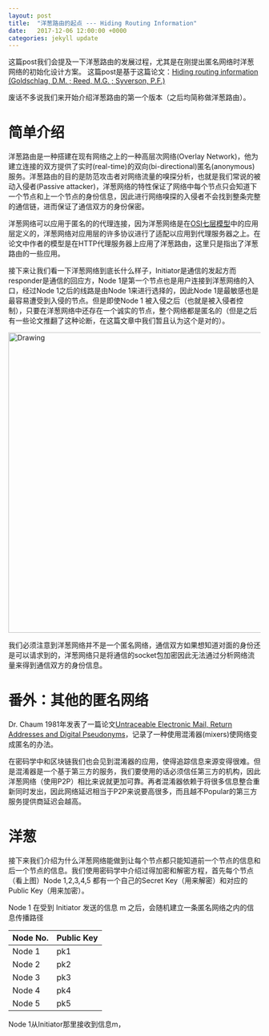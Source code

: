 ```yaml
---
layout: post
title:  "洋葱路由的起点 --- Hiding Routing Information"
date:   2017-12-06 12:00:00 +0000
categories: jekyll update
---
```

这篇post我们会提及一下洋葱路由的发展过程，尤其是在刚提出匿名网络时洋葱网络的初始化设计方案。
这篇post是基于这篇论文：[Hiding routing information (Goldschlag, D.M. ; Reed, M.G. ; Syverson, P.F.)][Hiding-routing-information]

废话不多说我们来开始介绍洋葱路由的第一个版本（之后均简称做洋葱路由）。

# **简单介绍** 

洋葱路由是一种搭建在现有网络之上的一种高层次网络(Overlay Network)，他为建立连接的双方提供了实时(real-time)的双向(bi-directional)匿名(anonymous)服务。洋葱路由的目的是防范攻击者对网络流量的嗅探分析，也就是我们常说的被动入侵者(Passive attacker)，洋葱网络的特性保证了网络中每个节点只会知道下一个节点和上一个节点的身份信息，因此进行网络嗅探的入侵者不会找到整条完整的通信链，进而保证了通信双方的身份保密。

洋葱网络可以应用于匿名的的代理连接，因为洋葱网络是在[OSI七层模型][OSI]中的应用层定义的，洋葱网络对应用层的许多协议进行了适配以应用到代理服务器之上。在论文中作者的模型是在HTTP代理服务器上应用了洋葱路由，这里只是指出了洋葱路由的一些应用。

接下来让我们看一下洋葱网络到底长什么样子，Initiator是通信的发起方而responder是通信的回应方，Node 1是第一个节点也是用户连接到洋葱网络的入口，经过Node 1之后的线路是由Node 1来进行选择的，因此Node 1是最敏感也是最容易遭受到入侵的节点。但是即使Node 1 被入侵之后（也就是被入侵者控制），只要在洋葱网络中还存在一个诚实的节点，整个网络都是匿名的（但是之后有一些论文推翻了这种论断，在这篇文章中我们暂且认为这个是对的）。

<img src="{{site.url}}{{site.baseurl}}/img/OnionRouter.png" alt="Drawing" style="width: 600px;"/>

我们必须注意到洋葱网络并不是一个匿名网络，通信双方如果想知道对面的身份还是可以请求到的，洋葱网络只是将通信的socket包加密因此无法通过分析网络流量来得到通信双方的身份信息。

# **番外：其他的匿名网络**

Dr. Chaum 1981年发表了一篇论文[Untraceable Electronic Mail, Return Addresses and Digital Pseudonyms][Chaum]，记录了一种使用混淆器(mixers)使网络变成匿名的办法。

在密码学中和区块链我们也会见到混淆器的应用，使得追踪信息来源变得很难。但是混淆器是一个基于第三方的服务，我们要使用的话必须信任第三方的机构，因此洋葱网络（使用P2P）相比来说就更加可靠。再者混淆器依赖于将很多信息整合重新同时发出，因此网络延迟相当于P2P来说要高很多，而且越不Popular的第三方服务提供商延迟会越高。

# **洋葱**

接下来我们介绍为什么洋葱网络能做到让每个节点都只能知道前一个节点的信息和后一个节点的信息。我们使用密码学中介绍过得加密和解密方程，首先每个节点（看上图）Node 1,2,3,4,5 都有一个自己的Secret Key（用来解密）和对应的Public Key（用来加密）。

Node 1 在受到 Initiator 发送的信息 m 之后，会随机建立一条匿名网络之内的信息传播路径

| Node No. | Public Key |
|----------|------------|
| Node 1   | pk1        |
| Node 2   | pk2        |
| Node 3   | pk3        |
| Node 4   | pk4        | 
| Node 5   | pk5        |

Node 1从Initiator那里接收到信息m，


[Hiding-routing-information]:https://link-springer-com.ezproxy.is.ed.ac.uk/chapter/10.1007/3-540-61996-8_37
[OSI]:https://baike.baidu.com/item/OSI/5520?fr=aladdin
[Chaum]:https://dl-acm-org.ezproxy.is.ed.ac.uk/citation.cfm?doid=358549.358563s